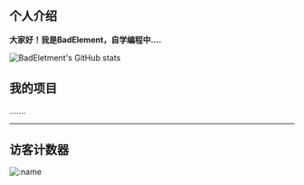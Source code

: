 ## 个人介绍

**大家好！我是BadElement，自学编程中....**

![BadEletment's GitHub stats](https://github-readme-stats.vercel.app/api?username=BadElement&theme=dracula&show_icons=true)

## 我的项目
.......

- - -
## 访客计数器
![:name](https://count.getloli.com/get/@BadElement?theme=gelbooru)


